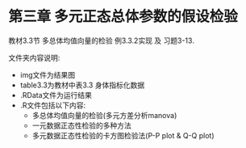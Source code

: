 # 第三章 多元正态总体参数的假设检验

教材3.3节 多总体均值向量的检验 例3.3.2实现 及 习题3-13.

文件夹内容说明:

* img文件为结果图
* table3.3为教材中表3.3 身体指标化数据
* .RData文件为运行结果
* .R文件包括以下内容:
    * 多总体均值向量的检验(多元方差分析manova)
    * 一元数据正态性检验的多种方法
    * 多元数据正态性检验的卡方图检验法(P-P plot & Q-Q plot)